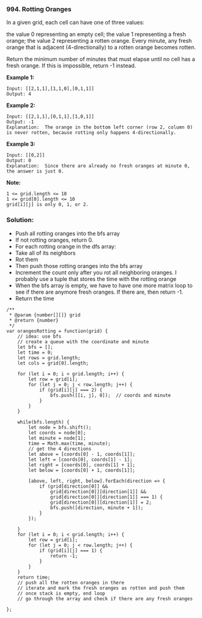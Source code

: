### 994. Rotting Oranges

In a given grid, each cell can have one of three values:

the value 0 representing an empty cell;
the value 1 representing a fresh orange;
the value 2 representing a rotten orange.
Every minute, any fresh orange that is adjacent (4-directionally) to a rotten orange becomes rotten.

Return the minimum number of minutes that must elapse until no cell has a fresh orange.  If this is impossible, return -1 instead.

**Example 1:**
```
Input: [[2,1,1],[1,1,0],[0,1,1]]
Output: 4
```

**Example 2:**
```
Input: [[2,1,1],[0,1,1],[1,0,1]]
Output: -1
Explanation:  The orange in the bottom left corner (row 2, column 0) is never rotten, because rotting only happens 4-directionally.
```

**Example 3:**
```
Input: [[0,2]]
Output: 0
Explanation:  Since there are already no fresh oranges at minute 0, the answer is just 0.
``` 

**Note:**
```
1 <= grid.length <= 10
1 <= grid[0].length <= 10
grid[i][j] is only 0, 1, or 2.
```

### Solution:
- Push all rotting oranges into the bfs array
- If not rotting oranges, return 0.
- For each rotting orange in the dfs array:
- Take all of its neighbors
- Rot them
- Then push those rotting oranges into the bfs array
- Increment the count only after you rot all neighboring oranges. I probably use a tuple that stores the time with the rotting orange
- When the bfs array is empty, we have to have one more matrix loop to see if there are anymore fresh oranges. If there are, then return -1.
- Return the time

```
/**
 * @param {number[][]} grid
 * @return {number}
 */
var orangesRotting = function(grid) {
    // idea: use bfs
    // create a queue with the coordinate and minute
    let bfs = [];
    let time = 0;
    let rows = grid.length;
    let cols = grid[0].length;
    
    for (let i = 0; i < grid.length; i++) {
        let row = grid[i];
        for (let j = 0; j < row.length; j++) {
            if (grid[i][j] === 2) {
                bfs.push([[i, j], 0]);  // coords and minute
            }
        }
    }
    
    while(bfs.length) {
        let node = bfs.shift();
        let coords = node[0];
        let minute = node[1];
        time = Math.max(time, minute);
        // get the 4 directions
        let above = [coords[0] - 1, coords[1]];
        let left = [coords[0], coords[1] - 1];
        let right = [coords[0], coords[1] + 1];
        let below = [coords[0] + 1, coords[1]];
        
        [above, left, right, below].forEach(direction => {
            if (grid[direction[0]] && 
                grid[direction[0]][direction[1]] && 
                grid[direction[0]][direction[1]] === 1) {
                grid[direction[0]][direction[1]] = 2;
                bfs.push([direction, minute + 1]);
            }            
        });
        
    }
    for (let i = 0; i < grid.length; i++) {
        let row = grid[i];
        for (let j = 0; j < row.length; j++) {
            if (grid[i][j] === 1) {
                return -1;
            }
        }
    }
    return time;
    // push all the rotten oranges in there
    // iterate and mark the fresh oranges as rotten and push them 
    // once stack is empty, end loop
    // go through the array and check if there are any fresh oranges
    
};
```

